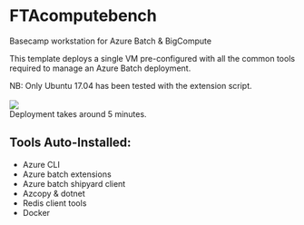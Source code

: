 # FTAcomputebench

Basecamp workstation for Azure Batch &amp; BigCompute

This template deploys a single VM pre-configured with all the common tools required to manage an Azure Batch deployment. 

NB: Only Ubuntu 17.04 has been tested with the extension script. 
<br><br>
<a href="https://portal.azure.com/#create/Microsoft.Template/uri/https%3A%2F%2Fraw.githubusercontent.com%2Fmikewarr%2FFTA-HPC-AzureBatch%2Fdemo-1.1%2FBatchMasterClass%2FftaComputeBench%2Fbigcomputebench.json" target="_blank">
    <img src="http://azuredeploy.net/deploybutton.png"/>
</a>
<br>
Deployment takes around 5 minutes.

## Tools Auto-Installed:
* Azure CLI
* Azure batch extensions
* Azure batch shipyard client
* Azcopy & dotnet
* Redis client tools
* Docker 
